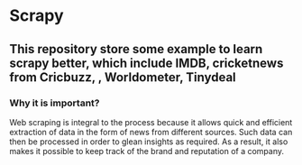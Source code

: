 # Scrapy
## This repository store some example to learn scrapy better, which include IMDB, cricketnews from Cricbuzz, , Worldometer, Tinydeal
### Why it is important?
Web scraping is integral to the process because it allows quick and efficient extraction of data in the form of news from different sources. Such data can then be processed in order to glean insights as required. As a result, it also makes it possible to keep track of the brand and reputation of a company.

